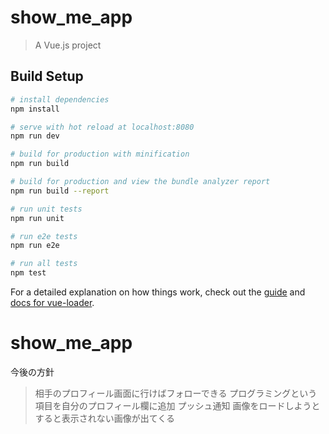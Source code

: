 # show_me_app

> A Vue.js project

## Build Setup

``` bash
# install dependencies
npm install

# serve with hot reload at localhost:8080
npm run dev

# build for production with minification
npm run build

# build for production and view the bundle analyzer report
npm run build --report

# run unit tests
npm run unit

# run e2e tests
npm run e2e

# run all tests
npm test
```

For a detailed explanation on how things work, check out the [guide](http://vuejs-templates.github.io/webpack/) and [docs for vue-loader](http://vuejs.github.io/vue-loader).
# show_me_app
今後の方針
>相手のプロフィール画面に行けばフォローできる
>プログラミングという項目を自分のプロフィール欄に追加
>プッシュ通知
>画像をロードしようとすると表示されない画像が出てくる